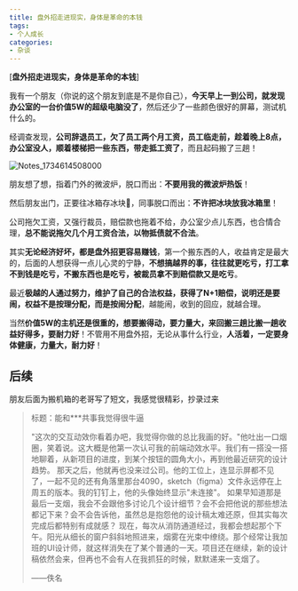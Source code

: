 ```yaml
---
title: 盘外招走进现实，身体是革命的本钱
tags:
- 个人成长
categories:
- 杂谈
---
```


[**盘外招走进现实，身体是革命的本钱**]

我有一个朋友（你说的这个朋友到底是不是你自己），**今天早上一到公司，就发现办公室的一台价值5W的超级电脑没了**，然后还少了一些颜色很好的屏幕，测试机什么的。

经调查发现，**公司辞退员工，欠了员工两个月工资，员工临走前，趁着晚上8点，办公室没人，顺着楼梯把一些东西，带走抵工资了**，而且起码搬了三趟！


![Notes_1734614508000](https://cdn.fangyuanxiaozhan.com/assets/17353776833930sG3y6QJ.jpeg)

朋友想了想，指着门外的微波炉，脱口而出：**不要用我的微波炉热饭**！

然后朋友出门，正要往冰箱存冰块🧊，同事脱口而出：**不许把冰块放我冰箱里**！

公司拖欠工资，又强行裁员，赔偿款也拖着不给，办公室少点儿东西，也合情合理，**总不能说拖欠几个月工资合法，以物抵债就不合法**。

其实**无论经济好坏，都是盘外招更容易赚钱**，第一个搬东西的人，收益肯定是最大的，后面的人想获得一点儿心灵的宁静，**不想搞越界的事，往往就更吃亏，打工拿不到钱是吃亏，不搬东西也是吃亏，被裁员拿不到赔偿款又是吃亏**。

最近**极越的人通过努力，维护了自己的合法权益，获得了N+1赔偿，说明还是要闹，权益不是按理分配，而是按闹分配**，越能闹，收到的回应，就越合理。

当然**价值5W的主机还是很重的，想要搬得动，要力量大，来回搬三趟比搬一趟收益好得多，要耐力好**！不管用不用盘外招，无论从事什么行业，**人活着，一定要身体健康，力量大，耐力好**！



## 后续



朋友后面为搬机箱的老哥写了短文，我感觉很精彩，抄录过来



> 标题：能和***共事我觉得很牛逼
>
> "这次的交互动效你看着办吧，我觉得你做的总比我画的好。"他吐出一口烟圈，笑着说。这大概是他第一次认可我的前端动效水平。我们有一搭没一搭地聊着，从新项目的进度，到某个按钮的圆角大小，再到他最近研究的设计趋势。
> 那天之后，他就再也没来过公司。他的工位上，连显示屏都不见了，一起不见的还有角落里那台4090，sketch（figma）文件永远停在上周五的版本。我的钉钉上，他的头像始终显示"未连接"。
> 如果早知道那是最后一支烟，我会不会跟他多讨论几个设计细节？会不会把他说的那些想法都记下来？会不会告诉他，虽然总是抱怨他的设计稿太难还原，但其实每次完成后都特别有成就感？
> 现在，每次从消防通道经过，我都会想起那个下午。阳光从细长的窗户斜斜地照进来，烟雾在光束中缭绕。那个经常让我加班的UI设计师，就这样消失在了某个普通的一天。项目还在继续，新的设计稿依然会来，但再也不会有人在我抓狂的时候，默默递来一支烟了。 
>
> 
>
> ——佚名

